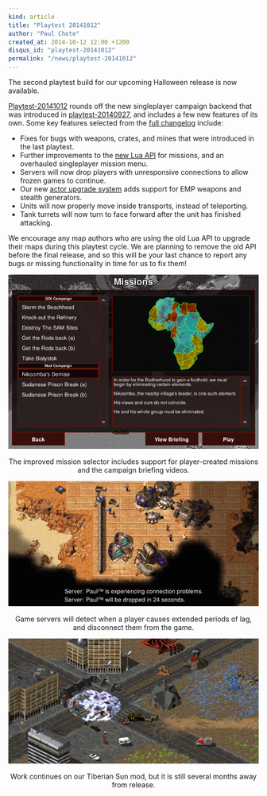```yaml
---
kind: article
title: "Playtest 20141012"
author: "Paul Chote"
created_at: 2014-10-12 12:00 +1200
disqus_id: "playtest-20141012"
permalink: "/news/playtest-20141012"
---
```


The second playtest build for our upcoming Halloween release is now available.

[Playtest-20141012](/download) rounds off the new singleplayer campaign backend that was introduced in [playtest-20140927](/news/playtest-20140927), and includes a few new features of its own.  Some key features selected from the [full changelog](https://github.com/OpenRA/OpenRA/wiki/Changelog) include:

- Fixes for bugs with weapons, crates, and mines that were introduced in the last playtest.
- Further improvements to the [new Lua API](https://github.com/OpenRA/OpenRA/wiki/Lua-API) for missions, and an overhauled singleplayer mission menu.
- Servers will now drop players with unresponsive connections to allow frozen games to continue.
- Our new [actor upgrade system](https://github.com/OpenRA/OpenRA/wiki/Actor-Upgrades) adds support for EMP weapons and stealth generators.
- Units will now properly move inside transports, instead of teleporting.
- Tank turrets will now turn to face forward after the unit has finished attacking.

We encourage any map authors who are using the old Lua API to upgrade their maps during this playtest cycle.  We are planning to remove the old API before the final release, and so this will be your last chance to report any bugs or missing functionality in time for us to fix them!

<div style="text-align:center" markdown="1">

![Improved mission dialog](/images/news/20141012-missions.png)

The improved mission selector includes support for player-created missions and the campaign briefing videos.

![Connection notification](/images/news/20141012-connection.png)

Game servers will detect when a player causes extended periods of lag, and disconnect them from the game.

![Tiberian Sun progress](/images/news/20141012-tibsun.png)

Work continues on our Tiberian Sun mod, but it is still several months away from release.

</div>
